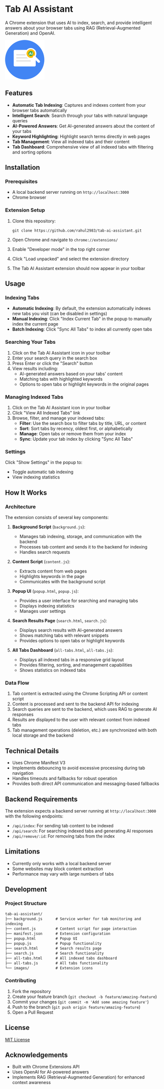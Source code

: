 # Tab AI Assistant

A Chrome extension that uses AI to index, search, and provide intelligent answers about your browser tabs using RAG (Retrieval-Augmented Generation) and OpenAI.

![Tab AI Assistant Icon](images/icon128.png)

## Features

- **Automatic Tab Indexing**: Captures and indexes content from your browser tabs automatically
- **Intelligent Search**: Search through your tabs with natural language queries
- **AI-Powered Answers**: Get AI-generated answers about the content of your tabs
- **Keyword Highlighting**: Highlight search terms directly in web pages
- **Tab Management**: View all indexed tabs and their content
- **Tab Dashboard**: Comprehensive view of all indexed tabs with filtering and sorting options

## Installation

### Prerequisites

- A local backend server running on `http://localhost:3000`
- Chrome browser

### Extension Setup

1. Clone this repository:
   ```
   git clone https://github.com/rahul2983/tab-ai-assistant.git
   ```

2. Open Chrome and navigate to `chrome://extensions/`

3. Enable "Developer mode" in the top right corner

4. Click "Load unpacked" and select the extension directory

5. The Tab AI Assistant extension should now appear in your toolbar

## Usage

### Indexing Tabs

- **Automatic Indexing**: By default, the extension automatically indexes new tabs you visit (can be disabled in settings)
- **Manual Indexing**: Click "Index Current Tab" in the popup to manually index the current page
- **Batch Indexing**: Click "Sync All Tabs" to index all currently open tabs

### Searching Your Tabs

1. Click on the Tab AI Assistant icon in your toolbar
2. Enter your search query in the search box
3. Press Enter or click the "Search" button
4. View results including:
   - AI-generated answers based on your tabs' content
   - Matching tabs with highlighted keywords
   - Options to open tabs or highlight keywords in the original pages

### Managing Indexed Tabs

1. Click on the Tab AI Assistant icon in your toolbar
2. Click "View All Indexed Tabs" link
3. Browse, filter, and manage your indexed tabs:
   - **Filter**: Use the search box to filter tabs by title, URL, or content
   - **Sort**: Sort tabs by recency, oldest first, or alphabetically
   - **Manage**: Open tabs or remove them from your index
   - **Sync**: Update your tab index by clicking "Sync All Tabs"

### Settings

Click "Show Settings" in the popup to:
- Toggle automatic tab indexing
- View indexing statistics

## How It Works

### Architecture

The extension consists of several key components:

1. **Background Script** (`background.js`): 
   - Manages tab indexing, storage, and communication with the backend
   - Processes tab content and sends it to the backend for indexing
   - Handles search requests

2. **Content Script** (`content.js`):
   - Extracts content from web pages
   - Highlights keywords in the page
   - Communicates with the background script

3. **Popup UI** (`popup.html`, `popup.js`):
   - Provides a user interface for searching and managing tabs
   - Displays indexing statistics
   - Manages user settings

4. **Search Results Page** (`search.html`, `search.js`):
   - Displays search results with AI-generated answers
   - Shows matching tabs with relevant snippets
   - Provides options to open tabs or highlight keywords

5. **All Tabs Dashboard** (`all-tabs.html`, `all-tabs.js`):
   - Displays all indexed tabs in a responsive grid layout
   - Provides filtering, sorting, and management capabilities
   - Shows statistics on indexed tabs

### Data Flow

1. Tab content is extracted using the Chrome Scripting API or content script
2. Content is processed and sent to the backend API for indexing
3. Search queries are sent to the backend, which uses RAG to generate AI responses
4. Results are displayed to the user with relevant context from indexed tabs
5. Tab management operations (deletion, etc.) are synchronized with both local storage and the backend

## Technical Details

- Uses Chrome Manifest V3
- Implements debouncing to avoid excessive processing during tab navigation
- Handles timeouts and fallbacks for robust operation
- Provides both direct API communication and messaging-based fallbacks

## Backend Requirements

The extension expects a backend server running at `http://localhost:3000` with the following endpoints:

- `/api/index`: For sending tab content to be indexed
- `/api/search`: For searching indexed tabs and generating AI responses
- `/api/remove/:id`: For removing tabs from the index

## Limitations

- Currently only works with a local backend server
- Some websites may block content extraction
- Performance may vary with large numbers of tabs

## Development

### Project Structure

```
tab-ai-assistant/
├── background.js      # Service worker for tab monitoring and indexing
├── content.js         # Content script for page interaction
├── manifest.json      # Extension configuration
├── popup.html         # Popup UI
├── popup.js           # Popup functionality
├── search.html        # Search results page
├── search.js          # Search functionality
├── all-tabs.html      # All indexed tabs dashboard
├── all-tabs.js        # All tabs functionality
└── images/            # Extension icons
```

### Contributing

1. Fork the repository
2. Create your feature branch (`git checkout -b feature/amazing-feature`)
3. Commit your changes (`git commit -m 'Add some amazing feature'`)
4. Push to the branch (`git push origin feature/amazing-feature`)
5. Open a Pull Request

## License

[MIT License](LICENSE)

## Acknowledgements

- Built with Chrome Extensions API
- Uses OpenAI for AI-powered answers
- Implements RAG (Retrieval-Augmented Generation) for enhanced context awareness